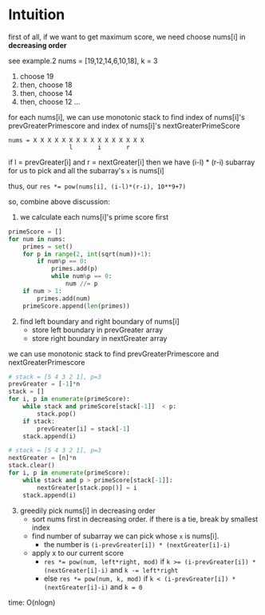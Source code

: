 # Intuition

first of all, if we want to get maximum score, we need choose nums[i] in **decreasing order**

see example.2 nums = [19,12,14,6,10,18], k = 3
1. choose 19
2. then, choose 18
3. then, choose 14
4. then, choose 12
...

for each nums[i], we can use monotonic stack to find index of nums[i]'s prevGreaterPrimescore and index of nums[i]'s nextGreaterPrimeScore

```
nums = X X X X X X X X X X X X X X X X
                 l       i       r
```

if l = prevGreater[i] and r = nextGreater[i]
then we have (i-l) * (r-i) subarray for us to pick and all the subarray's `x` is nums[i]

thus, our `res *= pow(nums[i], (i-l)*(r-i), 10**9+7)` 

so, combine above discussion:

1. we calculate each nums[i]'s prime score first

```py
primeScore = []
for num in nums:
    primes = set()
    for p in range(2, int(sqrt(num))+1):
        if num%p == 0:
            primes.add(p)
            while num%p == 0:
                num //= p
    if num > 1:
        primes.add(num)
    primeScore.append(len(primes))
```

2. find left boundary and right boundary of nums[i]
   - store left boundary in prevGreater array
   - store right boundary in nextGreater array

we can use monotonic stack to find prevGreaterPrimescore and nextGreaterPrimescore

```py
# stack = [5 4 3 2 1], p=3
prevGreater = [-1]*n
stack = []
for i, p in enumerate(primeScore):
    while stack and primeScore[stack[-1]]  < p:
        stack.pop()
    if stack:
        prevGreater[i] = stack[-1]
    stack.append(i)

# stack = [5 4 3 2 1], p=3
nextGreater = [n]*n
stack.clear()
for i, p in enumerate(primeScore):
    while stack and p > primeScore[stack[-1]]:
        nextGreater[stack.pop()] = i
    stack.append(i)
```

3. greedily pick nums[i] in decreasing order
    - sort nums first in decreasing order. if there is a tie, break by smallest index
    - find number of subarray we can pick whose `x` is nums[i].
        - the number is `(i-prevGreater[i]) * (nextGreater[i]-i)`
    - apply x to our current score
      - `res *= pow(num, left*right, mod)` if `k >= (i-prevGreater[i]) * (nextGreater[i]-i)` and `k -= left*right`
      - else `res *= pow(num, k, mod)` if `k < (i-prevGreater[i]) * (nextGreater[i]-i)` and `k = 0`

time: O(nlogn)